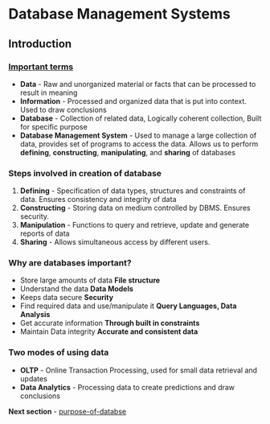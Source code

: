 # Database Management Systems

## Introduction 
### <u>Important terms </u> 

- **Data** - Raw and unorganized material or facts that can be processed to result in meaning
- **Information** - Processed and organized data that is put into context. Used to draw conclusions
- **Database** - Collection of related data, Logically coherent collection, Built for specific purpose
- **Database Management System** - Used to manage a large collection of data, provides set of programs to access the data. Allows us to perform **defining**, **constructing**, **manipulating**, and **sharing** of databases

### Steps involved in creation of database

1. **Defining** - Specification of data types, structures and constraints of data. Ensures consistency and integrity of data
2. **Constructing** - Storing data on medium controlled by DBMS. Ensures security.
3. **Manipulation** - Functions to query and retrieve, update and generate reports of data
4. **Sharing** - Allows simultaneous access by different users.


### Why are databases important? 

- Store large amounts of data  **File structure**
- Understand the data  **Data Models**
- Keeps data secure **Security**
- Find required data and use/manipulate it **Query Languages, Data Analysis**
- Get accurate information **Through built in constraints**
- Maintain Data integrity  **Accurate and consistent data**

### Two modes of using data

- **OLTP** - Online Transaction Processing, used for small data retrieval and updates
- **Data Analytics** - Processing data to create predictions and draw conclusions


**Next section** - [purpose-of-databse](purpose-of-databse.md)



